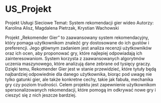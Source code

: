 # US_Projekt

Projekt Usługi Sieciowe
Temat: System rekomendacji gier wideo
Autorzy: Karolina Alisz, Magdalena Pietrzak, Krystian Wachowski

Projekt „Rekomender Gier” to zaawansowany system rekomendacyjny, który pomaga użytkownikom znaleźć gry dostosowane do ich gustów i preferencji. Jego głównym zadaniem jest analiza recenzji użytkowników oraz ich ocen, aby proponować gry, które najlepiej odpowiadają ich zainteresowaniom. System korzysta z zaawansowanych algorytmów uczenia maszynowego, które analizują dane zebrane od tysięcy graczy. Dzięki temu, Rekomender Gier jest w stanie przewidzieć, które tytuły będą najbardziej odpowiednie dla danego użytkownika, biorąc pod uwagę nie tylko gatunki gier, ale także konkretne cechy, takie jak fabuła, mechanika gry czy poziom trudności. Celem projektu jest zapewnienie użytkownikom spersonalizowanych rekomendacji, które pomogą im odkrywać nowe gry i cieszyć się z nich jeszcze bardziej.